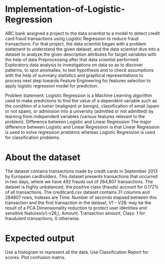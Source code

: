 # Implementation-of-Logistic-Regression

ABC bank assigned a project to the data scientist to a model to detect credit card fraud transactions using Logistic Regression to reduce fraud transactions. For that project, the data scientist began with a problem statement to understand the given dataset, and the data scientist dive into a dataset to analyze the given description attributes for target variables with the help of data Preprocessing after that data scientist performed Exploratory data analysis to investigations on data so as to discover patterns, to spot anomalies, to test hypothesis and to check assumptions with the help of summary statistics and graphical representations to process next step towards Feature Engineering for features selection to apply logistic regression model for prediction. 

Problem statement: Logistic Regression is a Machine Learning algorithm used to make predictions to find the value of a dependent variable such as the condition of a tumor (malignant or benign), classification of email (spam or not spam), or admission into a university (admitted or not admitted) by learning from independent variables (various features relevant to the problem).
Difference between Logistic and Linear Regression The major difference between Logistic and Linear Regression is that Linear Regression is used to solve regression problems whereas Logistic Regression is used for classification problems.

# About the dataset

The dataset contains transactions made by credit cards in September 2013 by European cardholders. This dataset presents transactions that occurred in two days, where we have 492 frauds out of 284,807 transactions. The dataset is highly unbalanced, the positive class (frauds) account for 0.172% of all transactions.
The creditcard.csv dataset contains 31 columns and 284807 rows, Indexes are 
Time: Number of seconds elapsed between this transaction and the first transaction in the dataset,
V1 - V28: may be the result of a PCA Dimensionality reduction to protect user identities and sensitive features(v1-v28,),
Amount: Transaction amount,
Class: 1 for fraudulent transactions, 0 otherwise.

# Expected output

Use a histogram to represent all the data.
Use Classification Report for scores.
Plot confusion matrix.
